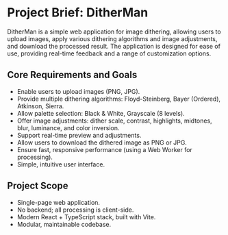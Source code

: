 # Project Brief: DitherMan

DitherMan is a simple web application for image dithering, allowing users to upload images, apply various dithering algorithms and image adjustments, and download the processed result. The application is designed for ease of use, providing real-time feedback and a range of customization options.

## Core Requirements and Goals

- Enable users to upload images (PNG, JPG).
- Provide multiple dithering algorithms: Floyd-Steinberg, Bayer (Ordered), Atkinson, Sierra.
- Allow palette selection: Black & White, Grayscale (8 levels).
- Offer image adjustments: dither scale, contrast, highlights, midtones, blur, luminance, and color inversion.
- Support real-time preview and adjustments.
- Allow users to download the dithered image as PNG or JPG.
- Ensure fast, responsive performance (using a Web Worker for processing).
- Simple, intuitive user interface.

## Project Scope

- Single-page web application.
- No backend; all processing is client-side.
- Modern React + TypeScript stack, built with Vite.
- Modular, maintainable codebase.
